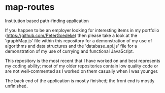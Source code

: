 # map-routes
Institution based path-finding application

If you happen to be an employer looking for interesting items in my portfolio (https://github.com/PeterGoedeke) then please take a look at the 'graphMap.js' file within this repository for a demonstration of my use of algorithms and data structures and the 'database_api.js' file for a demonstration of my use of currying and functional JavaScript.

This repository is the most recent that I have worked on and best represents my coding ability; most of my older repositories contain low quality code or are not well-commented as I worked on them casually when I was younger.

The back end of the application is mostly finished; the front end is mostly unfinished.
